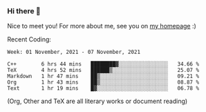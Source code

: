 ### Hi there 👋

Nice to meet you! For more about me, see you on [my homepage](https://jiayipan.me) :)


Recent Coding:
<!--START_SECTION:waka-->
```text
Week: 01 November, 2021 - 07 November, 2021

C++        6 hrs 44 mins   ████████▓░░░░░░░░░░░░░░░░   34.66 % 
TeX        4 hrs 52 mins   ██████▒░░░░░░░░░░░░░░░░░░   25.07 % 
Markdown   1 hr 47 mins    ██▒░░░░░░░░░░░░░░░░░░░░░░   09.21 % 
Org        1 hr 43 mins    ██▒░░░░░░░░░░░░░░░░░░░░░░   08.87 % 
Text       1 hr 19 mins    █▓░░░░░░░░░░░░░░░░░░░░░░░   06.78 % 
```
<!--END_SECTION:waka-->
(Org, Other and TeX are all literary works or document reading)
